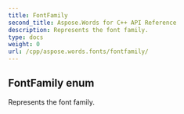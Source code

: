 ```yaml
---
title: FontFamily
second_title: Aspose.Words for C++ API Reference
description: Represents the font family. 
type: docs
weight: 0
url: /cpp/aspose.words.fonts/fontfamily/
---
```

## FontFamily enum


Represents the font family.

